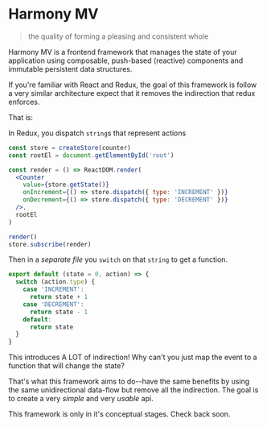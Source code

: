 # Harmony MV
> the quality of forming a pleasing and consistent whole

Harmony MV is a frontend framework that manages the state of your application using composable, push-based (reactive) components and immutable persistent data structures.

If you're familiar with React and Redux, the goal of this framework is follow a very similar architecture expect that it removes the indirection that redux enforces.

That is:

In Redux, you dispatch `string`s that represent actions

```jsx
const store = createStore(counter)
const rootEl = document.getElementById('root')

const render = () => ReactDOM.render(
  <Counter
    value={store.getState()}
    onIncrement={() => store.dispatch({ type: 'INCREMENT' })}
    onDecrement={() => store.dispatch({ type: 'DECREMENT' })}
  />,
  rootEl
)

render()
store.subscribe(render)
```

Then in a *separate file* you `switch` on that `string` to get a function.

```js
export default (state = 0, action) => {
  switch (action.type) {
    case 'INCREMENT':
      return state + 1
    case 'DECREMENT':
      return state - 1
    default:
      return state
  }
}
```

This introduces A LOT of indirection! Why can't you just map the event to a function that will change the state?

That's what this framework aims to do--have the same benefits by using the same unidirectional data-flow but remove all the indirection. The goal is to create a very *simple* and very *usable* api.

This framework is only in it's conceptual stages. Check back soon.